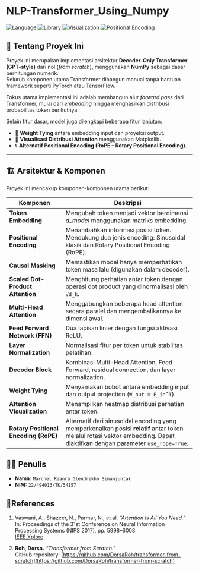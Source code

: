 # NLP-Transformer_Using_Numpy
[![Language](https://img.shields.io/badge/Language-Python-blue.svg)](https://www.python.org/)
[![Library](https://img.shields.io/badge/Library-NumPy-orange.svg)](https://numpy.org/)
[![Visualization](https://img.shields.io/badge/Feature-Attention%20Visualization-green.svg)]()
[![Positional Encoding](https://img.shields.io/badge/Feature-RoPE%20Supported-blueviolet.svg)]()

## 📖 Tentang Proyek Ini

Proyek ini merupakan implementasi arsitektur **Decoder-Only Transformer (GPT-style)** dari nol (*from scratch*), menggunakan **NumPy** sebagai dasar perhitungan numerik.  
Seluruh komponen utama Transformer dibangun manual tanpa bantuan framework seperti PyTorch atau TensorFlow.

Fokus utama implementasi ini adalah membangun alur *forward pass* dari Transformer, mulai dari *embedding* hingga menghasilkan distribusi probabilitas token berikutnya.

Selain fitur dasar, model juga dilengkapi beberapa fitur lanjutan:
- 🔗 **Weight Tying** antara embedding input dan proyeksi output.
- 🎨 **Visualisasi Distribusi Attention** menggunakan Matplotlib.
- 🌀 **Alternatif Positional Encoding (RoPE – Rotary Positional Encoding)**.

---

## 🏗️ Arsitektur & Komponen

Proyek ini mencakup komponen-komponen utama berikut:

| Komponen | Deskripsi |
|-----------|------------|
| **Token Embedding** | Mengubah token menjadi vektor berdimensi *d_model* menggunakan matriks embedding. |
| **Positional Encoding** | Menambahkan informasi posisi token. Mendukung dua jenis encoding: Sinusoidal klasik dan Rotary Positional Encoding (RoPE). |
| **Causal Masking** | Memastikan model hanya memperhatikan token masa lalu (digunakan dalam decoder). |
| **Scaled Dot-Product Attention** | Menghitung perhatian antar token dengan operasi dot product yang dinormalisasi oleh `√d_k`. |
| **Multi-Head Attention** | Menggabungkan beberapa head attention secara paralel dan mengembalikannya ke dimensi awal. |
| **Feed Forward Network (FFN)** | Dua lapisan linier dengan fungsi aktivasi ReLU. |
| **Layer Normalization** | Normalisasi fitur per token untuk stabilitas pelatihan. |
| **Decoder Block** | Kombinasi Multi-Head Attention, Feed Forward, residual connection, dan layer normalization. |
| **Weight Tying** | Menyamakan bobot antara embedding input dan output projection (`W_out = E_in^T`). |
| **Attention Visualization** | Menampilkan heatmap distribusi perhatian antar token. |
| **Rotary Positional Encoding (RoPE)** | Alternatif dari sinusoidal encoding yang memperkenalkan posisi **relatif** antar token melalui rotasi vektor embedding. Dapat diaktifkan dengan parameter `use_rope=True`. |



## 👨‍💻 Penulis

* **Nama:** `Marchel Rianra Glendrikho Simanjuntak`
* **NIM:** `22/494013/TK/54157`

## 📖References
1. Vaswani, A., Shazeer, N., Parmar, N., et al. *“Attention Is All You Need.”*  
   In: Proceedings of the 31st Conference on Neural Information Processing Systems (NIPS 2017), pp. 5998–6008.  
   [IEEE Xplore](https://ieeexplore.ieee.org/document/9414641)

2. **Roh, Dorsa.** *“Transformer from Scratch.”*  
   GitHub repository: [https://github.com/DorsaRoh/transformer-from-scratch](https://github.com/DorsaRoh/transformer-from-scratch)
